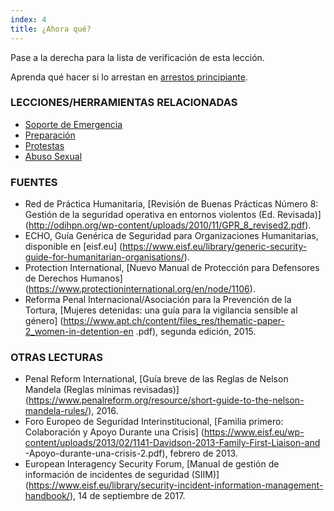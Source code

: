 ```yaml
---
index: 4
title: ¿Ahora qué?
---
```

Pase a la derecha para la lista de verificación de esta lección.

Aprenda qué hacer si lo arrestan en [arrestos principiante](umbrella://incident-response/arrests/beginner).

### LECCIONES/HERRAMIENTAS RELACIONADAS

*   [Soporte de Emergencia](umbrella://emergency-support)
*  [Preparación](umbrella://travel/preparation)
*   [Protestas](umbrella://work/protests/advanced)
* [Abuso Sexual](umbrella://incident-response/sexual-assault/expert)

### FUENTES

*   Red de Práctica Humanitaria, [Revisión de Buenas Prácticas Número 8: Gestión de la seguridad operativa en entornos violentos (Ed. Revisada)] (http://odihpn.org/wp-content/uploads/2010/11/GPR_8_revised2.pdf).
*   ECHO, Guía Genérica de Seguridad para Organizaciones Humanitarias, disponible en [eisf.eu] (https://www.eisf.eu/library/generic-security-guide-for-humanitarian-organisations/).
*   Protection International, [Nuevo Manual de Protección para Defensores de Derechos Humanos] (https://www.protectioninternational.org/en/node/1106).
*   Reforma Penal Internacional/Asociación para la Prevención de la Tortura, [Mujeres detenidas: una guía para la vigilancia sensible al género] (https://www.apt.ch/content/files_res/thematic-paper-2_women-in-detention-en .pdf), segunda edición, 2015.

### OTRAS LECTURAS

*   Penal Reform International, [Guía breve de las Reglas de Nelson Mandela (Reglas mínimas revisadas)] (https://www.penalreform.org/resource/short-guide-to-the-nelson-mandela-rules/), 2016.
*   Foro Europeo de Seguridad Interinstitucional, [Familia primero: Colaboración y Apoyo Durante una Crisis] (https://www.eisf.eu/wp-content/uploads/2013/02/1141-Davidson-2013-Family-First-Liaison-and -Apoyo-durante-una-crisis-2.pdf), febrero de 2013.
*   European Interagency Security Forum, [Manual de gestión de información de incidentes de seguridad (SIIM)] (https://www.eisf.eu/library/security-incident-information-management-handbook/), 14 de septiembre de 2017.